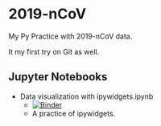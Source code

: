 # 2019-nCoV

My Py Practice with 2019-nCoV data.

It my first try on Git as well.

## Jupyter Notebooks
- Data visualization with ipywidgets.ipynb
  - [![Binder](https://mybinder.org/badge_logo.svg)](https://mybinder.org/v2/gh/wudaudau/2019-nCoV/master?filepath=Data%20visualization%20with%20ipywidgets.ipynb)
  - A practice of ipywidgets.
